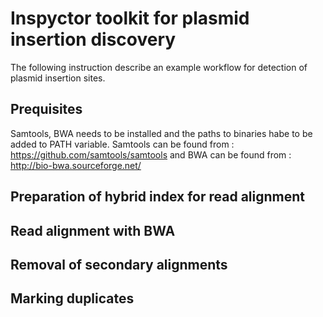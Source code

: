 # Inspyctor toolkit for plasmid insertion discovery
The following instruction describe an example workflow for detection of plasmid insertion sites. 

## Prequisites
Samtools, BWA needs to be installed and the paths to binaries habe to be added to PATH variable. Samtools can be found from : https://github.com/samtools/samtools and BWA can be found from : http://bio-bwa.sourceforge.net/

## Preparation of hybrid index for read alignment 

## Read alignment with BWA 

## Removal of secondary alignments 

## Marking duplicates 

## 

